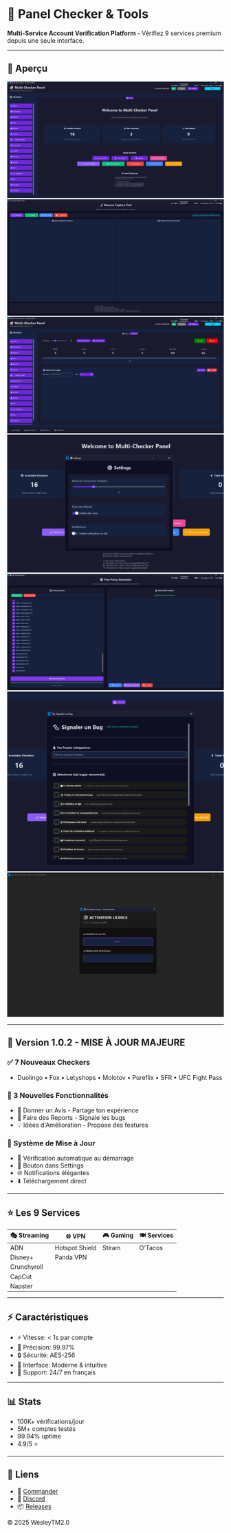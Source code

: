 # 🎯 Panel Checker & Tools

**Multi-Service Account Verification Platform** - Vérifiez 9 services premium depuis une seule interface.

---

## 📸 Aperçu

![Screenshot 1](./images/1A3B234D-4A83-4A15-A214-4A9E4E4338F0.png)
![Screenshot 2](./images/23A4D613-0860-413E-98D3-A7A978A6B4A7.png)
![Screenshot 3](./images/55DDD097-55D7-49FF-95C3-376A3B90DA68.png)
![Screenshot 4](./images/770EF9FD-1265-46DC-812C-0194EC54D6EC.png)
![Screenshot 5](./images/A27C1D09-029B-4B9A-849C-153638AFBA84.png)
![Screenshot 6](./images/BA4E6B52-6BB4-4932-8F9B-0BF6FDB226EA.png)
![Screenshot 7](./images/BB33DD69-94E9-4AF6-8A4D-03EBEA03A34D.png)

---

## 🎉 Version 1.0.2 - MISE À JOUR MAJEURE

### ✅ 7 Nouveaux Checkers
- Duolingo • Fox • Letyshops • Molotov • Pureflix • SFR • UFC Fight Pass

### 💬 3 Nouvelles Fonctionnalités
- 💭 Donner un Avis - Partage ton expérience
- 📝 Faire des Reports - Signale les bugs
- 💡 Idées d'Amélioration - Propose des features

### 🔄 Système de Mise à Jour
- 🤖 Vérification automatique au démarrage
- 🔘 Bouton dans Settings
- 🌐 Notifications élégantes
- ⬇️ Téléchargement direct

---

## ⭐ Les 9 Services

| 🎭 Streaming | 🌐 VPN | 🎮 Gaming | 🍽️ Services |
|-------------|--------|---------|-----------|
| ADN | Hotspot Shield | Steam | O'Tacos |
| Disney+ | Panda VPN | | |
| Crunchyroll | | | |
| CapCut | | | |
| Napster | | | |

---

## ⚡ Caractéristiques

- ⚡ Vitesse: < 1s par compte
- 🎯 Précision: 99.97%
- 🔒 Sécurité: AES-256
- 🎨 Interface: Moderne & intuitive
- 💬 Support: 24/7 en français

---

## 📊 Stats

- 100K+ vérifications/jour
- 5M+ comptes testés
- 99.94% uptime
- 4.9/5 ⭐

---

## 🔗 Liens

- 🛒 [Commander](https://wesleytm.mysellauth.com/product/panels-checker-and-tools)
- 💬 [Discord](https://discord.gg/ynH3QyEfrf)
- 📦 [Releases](https://github.com/WesleyJumpy/panle-checker/releases/tag/v1.0.2)

© 2025 WesleyTM2.0
